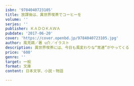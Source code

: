 ```yaml
---
isbn: '9784040723105'
title: 放課後は、異世界喫茶でコーヒーを
volume: ''
series: ''
publisher: ＫＡＤＯＫＡＷＡ
pubdate: '2017-06-20'
cover: 'https://cover.openbd.jp/9784040723105.jpg'
author: 風見鶏／著 u介／イラスト
description: 異世界喫茶には、今日も風変わりな“常連”がやってくる
price: '600'
genre: ''
target: 一般
format: 文庫
content: 日本文学、小説・物語

---
```

